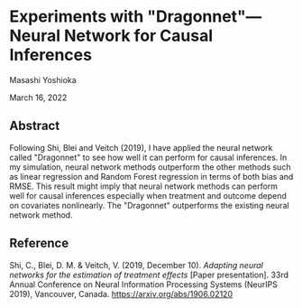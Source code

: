 # Experiments with "Dragonnet"—Neural Network for Causal Inferences

Masashi Yoshioka

March 16, 2022

## Abstract
Following Shi, Blei and Veitch (2019), I have applied the neural network called "Dragonnet" to see how well it can perform for causal inferences. In my simulation, neural network methods outperform the other methods such as linear regression and Random Forest regression in terms of both bias and RMSE. This result might imply that neural network methods can perform well for causal inferences especially when treatment and outcome depend on covariates nonlinearly. The "Dragonnet" outperforms the existing neural network method.

## Reference
Shi, C., Blei, D. M. & Veitch, V. (2019, December 10). *Adapting neural networks for the estimation of treatment effects* [Paper presentation]. 33rd Annual Conference on Neural Information Processing Systems (NeurIPS 2019), Vancouver, Canada. https://arxiv.org/abs/1906.02120
